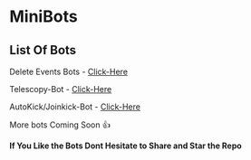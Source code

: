 # MiniBots

## List Of Bots

Delete Events Bots - [Click-Here](https://github.com/New-Dev0/Minibots/tree/Delete-Events)

Telescopy-Bot - [Click-Here](https://github.com/New-dev0/MiniBots/tree/Telescopy-Bot)

AutoKick/Joinkick-Bot - [Click-Here](https://github.com/New-dev0/MiniBots/tree/autokick)

More bots Coming Soon 👍

**If You Like the Bots Dont Hesitate to Share and Star the Repo**
